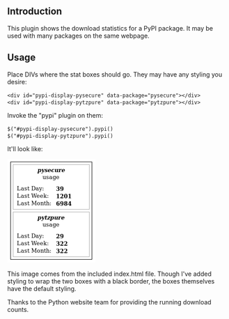 Introduction
------------

This plugin shows the download statistics for a PyPI package. It may be used
with many packages on the same webpage.


Usage
-----

Place DIVs where the stat boxes should go. They may have any styling you 
desire:

    <div id="pypi-display-pysecure" data-package="pysecure"></div>
    <div id="pypi-display-pytzpure" data-package="pytzpure"></div>

Invoke the "pypi" plugin on them:

    $("#pypi-display-pysecure").pypi()
    $("#pypi-display-pytzpure").pypi()

It'll look like:

![alt text](https://github.com/dsoprea/PypiStats/raw/master/index.png "Example Stats Output")

This image comes from the included index.html file. Though I've added styling 
to wrap the two boxes with a black border, the boxes themselves have the 
default styling.

Thanks to the Python website team for providing the running download counts.

